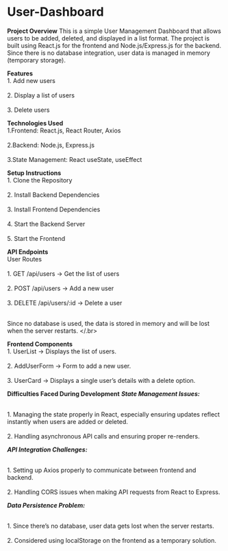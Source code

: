 # User-Dashboard

**Project Overview**
This is a simple User Management Dashboard that allows users to be added, deleted, and displayed in a list format. The project is built using React.js for the frontend and Node.js/Express.js for the backend. Since there is no database integration, user data is managed in memory (temporary storage).

**Features**
 <br> 1. Add new users  </br>
<br> 2. Display a list of users </br>
 <br> 3. Delete users </br>

**Technologies Used**
<br> 1.Frontend: React.js, React Router, Axios </br>
<br> 2.Backend: Node.js, Express.js </br>
<br> 3.State Management: React useState, useEffect </br>

**Setup Instructions**
<br> 1. Clone the Repository </br>
<br> 2. Install Backend Dependencies </br>
<br> 3. Install Frontend Dependencies </br>
<br> 4. Start the Backend Server </br>
<br> 5. Start the Frontend </br>

**API Endpoints**
<br> User Routes </br>
<br> 1. GET /api/users → Get the list of users </br>
<br> 2. POST /api/users → Add a new user </br>
<br> 3. DELETE /api/users/:id → Delete a user </br>

<br> Since no database is used, the data is stored in memory and will be lost when the server restarts. </.br>

**Frontend Components**
<br> 1. UserList → Displays the list of users. </br>
<br> 2. AddUserForm → Form to add a new user. </br>
<br> 3. UserCard → Displays a single user’s details with a delete option. </br>

**Difficulties Faced During Development**
***State Management Issues:***

<br> 1. Managing the state properly in React, especially ensuring updates reflect instantly when users are added or deleted. </br>
<br> 2. Handling asynchronous API calls and ensuring proper re-renders. </br> 

***API Integration Challenges:***

<br> 1. Setting up Axios properly to communicate between frontend and backend. </br>
<br> 2. Handling CORS issues when making API requests from React to Express. </br>

***Data Persistence Problem:***

<br> 1. Since there’s no database, user data gets lost when the server restarts. </br>
<br> 2. Considered using localStorage on the frontend as a temporary solution. </br>

   
